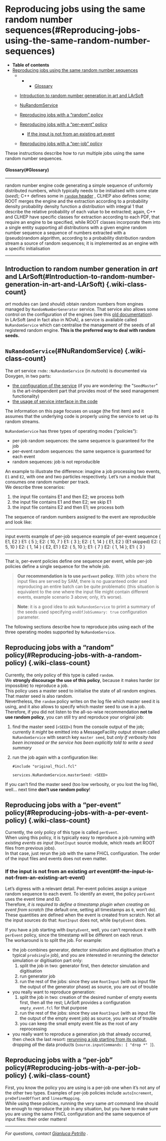 Reproducing jobs using the same random number sequences(#Reproducing-jobs-using-the-same-random-number-sequences)
====================================================================================================================

-   **Table of contents**
-   [Reproducing jobs using the same random number sequences](#Reproducing-jobs-using-the-same-random-number-sequences)
    -   -   -   [Glossary](#Glossary)

    -   [Introduction to random number generation in art and LArSoft](#Introduction-to-random-number-generation-in-art-and-LArSoft)
    -   [NuRandomService](#NuRandomService)
    -   [Reproducing jobs with a “random” policy](#Reproducing-jobs-with-a-random-policy)
    -   [Reproducing jobs with a “per-event” policy](#Reproducing-jobs-with-a-per-event-policy)
        -   [If the input is not from an existing art event](#If-the-input-is-not-from-an-existing-art-event)
    -   [Reproducing jobs with a “per-job” policy](#Reproducing-jobs-with-a-per-job-policy)

These instructions describe how to run multiple jobs using the same random number sequences.

#### Glossary(#Glossary)

  ------------------------------ -----------------------------------------------------------------------------------------------------------------------------------------------------------------------------------------------------------------------------------------------------------------------------------------------------------------------------------------
  random number engine           code generating a simple sequence of uniformly distributed numbers, which typically needs to be initialised with some state (*seed*); C++ defines some in [`random` header](http://www.cplusplus.com/reference/random) , CLHEP also defines some; ROOT merges the engine and the extraction according to a probability density
  probability density function   a distribution with integral 1 that describe the relative probability of each value to be extracted; again, C++ and CLHEP have specific classes for extraction according to each PDF, that require an engine to be specified, while ROOT classes incorporate them into a single entity supporting all distributions with a given engine
  random number sequence         a sequence of numbers extracted with a (pseudo)random algorithm, according to a probability distribution
  random stream                  a source of random sequences; it is implemented as an engine with a specific initialisation
  ------------------------------ -----------------------------------------------------------------------------------------------------------------------------------------------------------------------------------------------------------------------------------------------------------------------------------------------------------------------------------------

Introduction to random number generation in *art* and LArSoft(#Introduction-to-random-number-generation-in-art-and-LArSoft) {.wiki-class-count}
------------------------------------------------------------------------------------------------------------------------------

*art* modules can (and *should*) obtain random numbers from engines managed by `RandomNumberGenerator` service. That service also allows some control on the configuration of the engines (see this [old documentation](Random_number_generators_in_art)).\
In LArSoft (and in fact also in NOvA), a service is available called `NuRandomService` which can centralise the management of the seeds of all registered random engine. **This is the preferred way to deal with random seeds.**

`NuRandomService`(#NuRandomService) {.wiki-class-count}
--------------------------------------

The *art* service `rndm::NuRandomService` (in *nutools*) is documented via Doxygen, in two parts:

-   [the configuration of the service](http://nusoft.fnal.gov/larsoft/doxsvn/html/classrndm_1_1SeedMaster.html#details) (if you are wondering: the "`SeedMaster`" is the art-independent part that provides most of the seed management functionality)
-   [the usage of service interface in the code](http://nusoft.fnal.gov/larsoft/doxsvn/html/classrndm_1_1NuRandomService.html#details)

The information on this page focuses on usage (the first item) and it assumes that the underlying code is properly using the service to set up its random streams.

`NuRandomService` has three types of operating modes (“policies”):

-   per-job random sequences: the same sequence is guaranteed for the job
-   per-event random sequences: the same sequence is guaranteed for each event
-   random sequences: job is not reproducible

An example to illustrate the difference: imagine a job processing two events, `E1` and `E2`, with one and two particles respectively. Let’s run a module that consumes one random number per track.\
We describe three scenarios:

1.  the input file contains E1 and then E2; we process both
2.  the input file contains E1 and then E2; we skip E1
3.  the input file contains E2 and then E1; we process both

The sequence of random numbers assigned to the event are reproducible and look like:

  ------------------------- ----------------------------- -------------------------------
  input events              example of per-job sequence   example of per-event sequence
  { E1, E2 }                E1: { 5 }; E2: { 10, 7 }      E1: { 3 }; E2: { 1, 14 }
  { E1, E2 } (E1 skipped)   E2: { 5, 10 }                 E2: { 1, 14 }
  { E2, E1 }                E2: { 5, 10 }; E1: { 7 }      E2: { 1, 14 }; E1: { 3 }
  ------------------------- ----------------------------- -------------------------------

That is, per-event policies define one sequence per event, while per-job policies define a single sequence for the whole job.

> **Our recommendation is to use `perEvent` policy.** With jobs where the input files are served by SAM, there is no guaranteed order and reproducing an entire batch can be quite problematic (this situation is equivalent to the one where the input file might contain different events, example scenario 3 above; only, it’s worse).

> **Note**: it is a good idea to ask `NuRandomService` to print a summary of the seeds used specifying `endOfJobSummary: true` configuration parameter.

The following sections describe how to reproduce jobs using each of the three operating modes supported by `NuRandomService`.

Reproducing jobs with a “random” policy(#Reproducing-jobs-with-a-random-policy) {.wiki-class-count}
----------------------------------------------------------------------------------

Currently, the only policy of this type is called `random`.\
We **strongly discourage the use of this policy**, because it makes harder (or impossible) to reproduce a job.\
This policy uses a master seed to initialise the state of all random engines. That master seed is also random.\
Nevertheless, the `random` policy writes on the log file which master seed it is using, and it also allows to specify which master seed to use in a job.\
Therefore, if you did not listen to the all-so-wise recommendation **not to use random policy**, you can still try and reproduce your original job:

1.  find the master seed (`<SEED>`) from the console output of the job; currently it *might* be emitted into a MessageFacility output stream called `NuRandomService` with search key `master seed`, but *only if verbosity has been increased or the service has been explicitly told to write a seed summary*
2.  run the job again with a configuration like:

        #include "original_fhicl.fcl" 

        services.NuRandomService.masterSeed: <SEED>

If you can’t find the master seed (too low verbosity, or you lost the log file), well… next time **don’t use random policy**!

Reproducing jobs with a “per-event” policy(#Reproducing-jobs-with-a-per-event-policy) {.wiki-class-count}
----------------------------------------------------------------------------------------

Currently, the only policy of this type is called `perEvent`.\
When using this policy, it is typically easy to reproduce a job running *with existing events as input* (`RootInput` source module, which reads art ROOT files from previous jobs).\
In that case, just rerun the job with the same FHiCL configuration. The order of the input files and events does not even matter.

### If the input is not from an existing *art* event(#If-the-input-is-not-from-an-existing-art-event)

Let’s digress with a relevant detail. Per-event policies assign a unique random sequence to each event. To identify an event, the policy `perEvent` uses the event time and ID.\
Therefore, *it is required to define a timestamp plugin when creating an event from scratch* (the default one, setting all timestamps as `0`, won’t do).\
These quantities are defined when the event is created from scratch. Not all the input sources do that: `RootInput` does not, while `EmptyEvent` does.

If you have a job starting with `EmptyEvent`, well, you can’t reproduce it with `perEvent` policy, since the timestamp will be different on each rerun.\
The workaround is to split the job. For example:

-   the job combines generator, detector simulation and digitisation (that’s a typical `prodsingle` job), and you are interested in rerunning the detector simulation or digitisation part only:
    1.  split the job in two: generator first, then detector simulation and digitisation
    2.  run generator job
    3.  run the rest of the jobs: since they use `RootInput` (with as input file the output of the generator phase) as source, you are out of trouble
-   you really want to reproduce generation:
    1.  split the job in two: creation of the desired number of empty events first, then all the rest; LArSoft provides a configuration `empty_event.fcl` for that purpose
    2.  run the rest of the jobs: since they use `RootInput` (with as input file the output of the empty event job) as source, you are out of trouble
    3.  you can keep the small empty event file as the root of any reprocessing
-   you really want to reproduce a generation job that already occurred, then check the last resort: [rerunning a job starting from its output](Rerunning_a_job_starting_from_its_output), dropping *all* the data products (`source.inputCommands: [ "drop *" ]`).

Reproducing jobs with a “per-job” policy(#Reproducing-jobs-with-a-per-job-policy) {.wiki-class-count}
------------------------------------------------------------------------------------

First, you know the policy you are using is a per-job one when it’s not any of the other two types. Examples of per-job policies include `autoIncrement`, `preDefinedOffset` and `linearMapping`.\
While using these policies, running the very same *art* command line should be enough to reproduce the job in any situation, but you have to make sure you are using the same FHiCL configuration and the same sequence of input files: their order matters!

* * * * *

*For questions, contact [Gianluca Petrillo](mailto:petrillo@fnal.gov) .*
